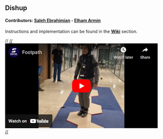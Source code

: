 ## Dishup

#### Contributors:  [Saleh Ebrahimian](https://github.com/salehprg) - [Elham Armin](https://github.com/elhamarmin)

Instructions and implementation can be found in the **[Wiki](https://github.com/FUM-Isense/dishup/wiki)** section.

// <a href="https://www.youtube.com/watch?v=gygaAUPlcKo&list=PL-99eIHm3V8KQ0vKQzUnINGn9VGNs8fqZ&index=2&ab_channel=FUM-iSense">
//     <img src="https://github.com/FUM-Isense/footpath/blob/main/assets/task.png" alt="Watch the video" width="500" />
// </a>
